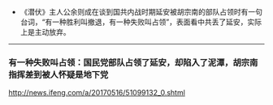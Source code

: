 - 《潜伏》主人公余则成在谈到国共内战时期延安被胡宗南的部队占领时有一句台词，“有一种胜利叫撤退，有一种失败叫占领”，表面看中共丢了延安，实际上是主动放弃。
---
### 有一种失败叫占领：国民党部队占领了延安，却陷入了泥潭，胡宗南指挥差到被人怀疑是地下党
http://news.ifeng.com/a/20170516/51099132_0.shtml
